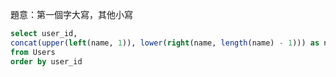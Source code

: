 題意：第一個字大寫，其他小寫

```sql
select user_id,
concat(upper(left(name, 1)), lower(right(name, length(name) - 1))) as name
from Users
order by user_id
```
